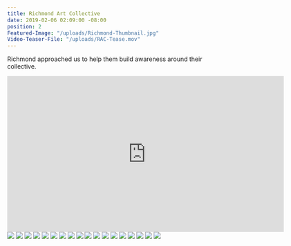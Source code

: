 ```yaml
---
title: Richmond Art Collective
date: 2019-02-06 02:09:00 -08:00
position: 2
Featured-Image: "/uploads/Richmond-Thumbnail.jpg"
Video-Teaser-File: "/uploads/RAC-Tease.mov"
---
```


Richmond approached us to help them build awareness around their collective. 

<iframe src="https://player.vimeo.com/video/304027560" width="640" height="360" frameborder="0" allow="autoplay; fullscreen" allowfullscreen></iframe>

<div class="gallery" data-columns="3">
<img src="/uploads/FactoryTown_RichmondArtCollective-VideoStills1001.png" />
<img src="/uploads/FactoryTown_RichmondArtCollective-VideoStills1002.png" />
<img src="/uploads/FactoryTown_RichmondArtCollective-VideoStills1004.png" />
<img src="/uploads/FactoryTown_RichmondArtCollective-VideoStills1006.png" />
<img src="/uploads/FactoryTown_RichmondArtCollective-VideoStills1007.png" />
<img src="/uploads/FactoryTown_RichmondArtCollective-VideoStills1008.png" />
<img src="/uploads/FactoryTown_RichmondArtCollective-VideoStills1009.png" />
<img src="/uploads/FactoryTown_RichmondArtCollective-VideoStills1010.png" />
<img src="/uploads/FactoryTown_RichmondArtCollective-VideoStills1011.png" />
<img src="/uploads/FactoryTown_RichmondArtCollective-VideoStills1015.png" />
<img src="/uploads/FactoryTown_RichmondArtCollective-VideoStills1016.png" />
<img src="/uploads/FactoryTown_RichmondArtCollective-VideoStills1018.png" />
<img src="/uploads/FactoryTown_RichmondArtCollective-VideoStills1019.png" />
<img src="/uploads/FactoryTown_RichmondArtCollective-VideoStills1020.png" />
<img src="/uploads/FactoryTown_RichmondArtCollective-VideoStills1021.png" />
<img src="/uploads/FactoryTown_RichmondArtCollective-VideoStills1022.png" />
<img src="/uploads/FactoryTown_RichmondArtCollective-VideoStills1024.png" />
<img src="/uploads/FactoryTown_RichmondArtCollective-VideoStills1028.png" />

</div>


